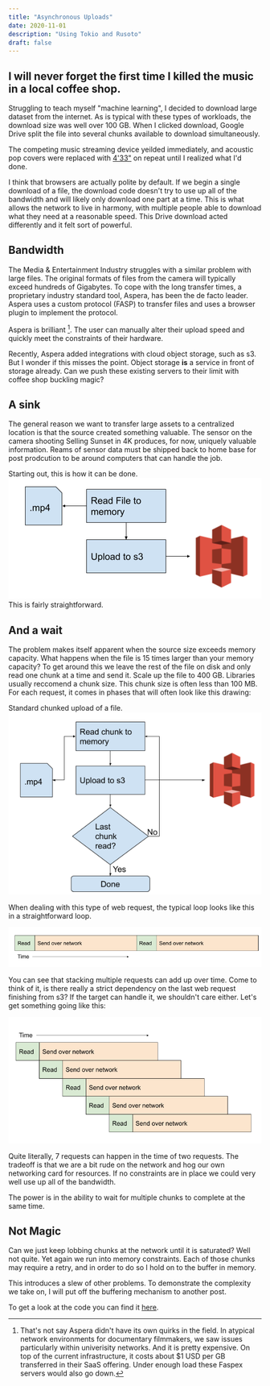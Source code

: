 ```yaml
---
title: "Asynchronous Uploads"
date: 2020-11-01
description: "Using Tokio and Rusoto"
draft: false
---
```


## I will never forget the first time I killed the music in a local coffee shop.
Struggling to teach myself "machine learning", I decided to download large dataset from the internet. As is typical with these types of workloads, the download size was well over 100 GB.
When I clicked download, Google Drive split the file into several chunks available to download simultaneously.

The competing music streaming device yeilded immediately, and acoustic pop covers were replaced with [4'33"](https://en.wikipedia.org/wiki/4%E2%80%B233%E2%80%B3) on repeat until I realized what I'd done.

I think that browsers are actually polite by default. If we begin a single download of a file, the download code doesn't try to use up all of the bandwidth and will likely only download one part at a time. This is what allows the network to live in harmony, with multiple people able to download what they need at a reasonable speed.
This Drive download acted differently and it felt sort of powerful.


## Bandwidth

The Media & Entertainment Industry struggles with a similar problem with large files. The original formats of files from the camera will typically exceed hundreds of Gigabytes. To cope with the long transfer times, a proprietary industry standard tool, Aspera, has been the de facto leader. Aspera uses a custom protocol (FASP) to transfer files and uses a browser plugin to implement the protocol.

Aspera is brilliant [^1]. The user can manually alter their upload speed and quickly meet the constraints of their hardware.

Recently, Aspera added integrations with cloud object storage, such as s3. But I wonder if this misses the point. Object storage **is** a service in front of storage already. Can we push these existing servers to their limit with coffee shop buckling magic?

## A sink
The general reason we want to transfer large assets to a centralized location is that the source created something valuable. The sensor on the camera shooting Selling Sunset in 4K produces, for now, uniquely valuable information. Reams of sensor data must be shipped back to home base for post prodcution to be around computers that can handle the job.

Starting out, this is how it can be done.
![png](/s3_simple.png)
This is fairly straightforward.


## And a wait
The problem makes itself apparent when the source size exceeds memory capacity. What happens when the file is 15 times larger than your memory capacity? To get around this we leave the rest of the file on disk and only read one chunk at a time and send it.
Scale up the file to 400 GB. Libraries usually reccomend a chunk size. This chunk size is often less than 100 MB. For each request, it comes in phases that will often look like this drawing:

Standard chunked upload of a file.
![png](/s3_chunk.png)

When dealing with this type of web request, the typical loop looks like this in a straightforward loop.

![png](/s3_time.png)


You can see that stacking multiple requests can add up over time. Come to think of it, is there really a strict dependency on the last web request finishing from s3? If the target can handle it, we shouldn't care either. Let's get something going like this:

![png](/s3_async.png)


Quite literally, 7 requests can happen in the time of two requests. The tradeoff is that we are a bit rude on the network and hog our own networking card for resources. If no constraints are in place we could very well use up all of the bandwidth.

The power is in the ability to wait for multiple chunks to complete at the same time.

## Not Magic
Can we just keep lobbing chunks at the network until it is saturated? Well not quite. Yet again we run into memory constraints. Each of those chunks may require a retry, and in order to do so I hold on to the buffer in memory.

This introduces a slew of other problems. To demonstrate the complexity we take on, I will put off the buffering mechanism to another post.

To get a look at the code you can find it [here](https://github.com/nickdnickd/botnica).

[^1]: That's not say Aspera didn't have its own quirks in the field. In atypical network environments for documentary filmmakers, we saw issues particularly within univerisity networks. And it is pretty expensive. On top of the current infrastructure, it costs about $1 USD per GB transferred in their SaaS offering. Under enough load these Faspex servers would also go down.